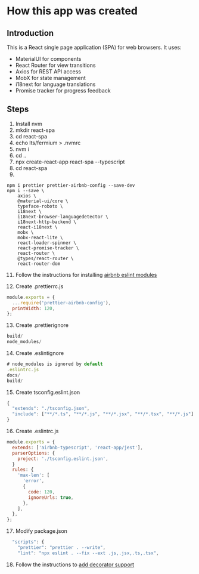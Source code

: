 # How this app was created

## Introduction

This is a React single page application (SPA) for web browsers. It uses:

- MaterialUI for components
- React Router for view transitions
- Axios for REST API access
- MobX for state management
- i18next for language translations
- Promise tracker for progress feedback

## Steps

1. Install nvm
2. mkdir react-spa
3. cd react-spa
4. echo lts/fermium > .nvmrc
5. nvm i
6. cd ..
7. npx create-react-app react-spa --typescript
8. cd react-spa
9.

```shell
npm i prettier prettier-airbnb-config --save-dev
npm i --save \
    axios \
    @material-ui/core \
    typeface-roboto \
    i18next \
    i18next-browser-languagedetector \
    i18next-http-backend \
    react-i18next \
    mobx \
    mobx-react-lite \
    react-loader-spinner \
    react-promise-tracker \
    react-router \
    @types/react-router \
    react-router-dom
```

11. Follow the instructions for installing
    [airbnb eslint modules](https://www.npmjs.com/package/eslint-config-airbnb-typescript)

12. Create .prettierrc.js

```js
module.exports = {
  ...require('prettier-airbnb-config'),
  printWidth: 120,
};
```

13. Create .prettierignore

```js
build/
node_modules/
```

14. Create .eslintignore

```js
# node_modules is ignored by default
.eslintrc.js
docs/
build/
```

15. Create tsconfig.eslint.json

```js
{
  "extends": "./tsconfig.json",
  "include": ["**/*.ts", "**/*.js", "**/*.jsx", "**/*.tsx", "**/*.js"]
}
```

16. Create .eslintrc.js

```js
module.exports = {
  extends: ['airbnb-typescript', 'react-app/jest'],
  parserOptions: {
    project: './tsconfig.eslint.json',
  }
  rules: {
    'max-len': [
      'error',
      {
        code: 120,
        ignoreUrls: true,
      },
    ],
  },
};
```

17. Modify package.json

```js
  "scripts": {
    "prettier": "prettier . --write",
    "lint": "npx eslint . --fix --ext .js,.jsx,.ts,.tsx",
```

18. Follow the instructions to [add decorator support](https://www.robinwieruch.de/create-react-app-mobx-decorators)

